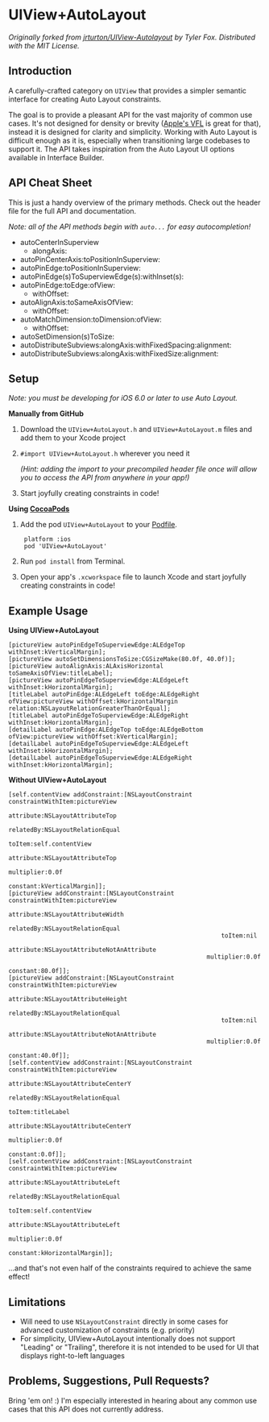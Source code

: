 UIView+AutoLayout
=================

*Originally forked from [jrturton/UIView-Autolayout](https://github.com/jrturton/UIView-Autolayout) by Tyler Fox. Distributed with the MIT License.*

Introduction
------------

A carefully-crafted category on `UIView` that provides a simpler semantic interface for creating Auto Layout constraints.

The goal is to provide a pleasant API for the vast majority of common use cases. It's not designed for density or brevity ([Apple's VFL](http://developer.apple.com/library/ios/documentation/UserExperience/Conceptual/AutolayoutPG/Articles/formatLanguage.html) is great for that), instead it is designed for clarity and simplicity. Working with Auto Layout is difficult enough as it is, especially when transitioning large codebases to support it. The API takes inspiration from the Auto Layout UI options available in Interface Builder.

API Cheat Sheet
---------------

This is just a handy overview of the primary methods. Check out the header file for the full API and documentation.

*Note: all of the API methods begin with `auto...` for easy autocompletion!*

*	autoCenterInSuperview
	*	alongAxis:
*	autoPinCenterAxis:toPositionInSuperview:
*	autoPinEdge:toPositionInSuperview:
*	autoPinEdge(s)ToSuperviewEdge(s):withInset(s):
*	autoPinEdge:toEdge:ofView:
	*	withOffset:
*	autoAlignAxis:toSameAxisOfView:
	*	withOffset:
*	autoMatchDimension:toDimension:ofView:
	*	withOffset:
*	autoSetDimension(s)ToSize:
*	autoDistributeSubviews:alongAxis:withFixedSpacing:alignment:
*	autoDistributeSubviews:alongAxis:withFixedSize:alignment:

Setup
-----
*Note: you must be developing for iOS 6.0 or later to use Auto Layout.*

**Manually from GitHub**

1.	Download the `UIView+AutoLayout.h` and `UIView+AutoLayout.m` files and add them to your Xcode project
2.	`#import UIView+AutoLayout.h` wherever you need it

	*(Hint: adding the import to your precompiled header file once will allow you to access the API from anywhere in your app!)*
3.	Start joyfully creating constraints in code!

**Using [CocoaPods](http://cocoapods.org)**

1. Add the pod `UIView+AutoLayout` to your [Podfile](https://github.com/CocoaPods/CocoaPods/wiki/A-Podfile).

    	platform :ios
    	pod 'UIView+AutoLayout'

2. Run `pod install` from Terminal.
3. Open your app's `.xcworkspace` file to launch Xcode and start joyfully creating constraints in code!

Example Usage
-------------

**Using UIView+AutoLayout**

	[pictureView autoPinEdgeToSuperviewEdge:ALEdgeTop withInset:kVerticalMargin];
	[pictureView autoSetDimensionsToSize:CGSizeMake(80.0f, 40.0f)];
	[pictureView autoAlignAxis:ALAxisHorizontal toSameAxisOfView:titleLabel];
	[pictureView autoPinEdgeToSuperviewEdge:ALEdgeLeft withInset:kHorizontalMargin];
	[titleLabel autoPinEdge:ALEdgeLeft toEdge:ALEdgeRight ofView:pictureView withOffset:kHorizontalMargin relation:NSLayoutRelationGreaterThanOrEqual];
	[titleLabel autoPinEdgeToSuperviewEdge:ALEdgeRight withInset:kHorizontalMargin];
	[detailLabel autoPinEdge:ALEdgeTop toEdge:ALEdgeBottom ofView:pictureView withOffset:kVerticalMargin];
	[detailLabel autoPinEdgeToSuperviewEdge:ALEdgeLeft withInset:kHorizontalMargin];
	[detailLabel autoPinEdgeToSuperviewEdge:ALEdgeRight withInset:kHorizontalMargin];
	
**Without UIView+AutoLayout**

	[self.contentView addConstraint:[NSLayoutConstraint constraintWithItem:pictureView
                                                                 attribute:NSLayoutAttributeTop
                                                                 relatedBy:NSLayoutRelationEqual
                                                                    toItem:self.contentView
                                                                 attribute:NSLayoutAttributeTop
                                                                multiplier:0.0f
                                                                  constant:kVerticalMargin]];
    [pictureView addConstraint:[NSLayoutConstraint constraintWithItem:pictureView
                                                            attribute:NSLayoutAttributeWidth
                                                            relatedBy:NSLayoutRelationEqual
                                                               toItem:nil
                                                            attribute:NSLayoutAttributeNotAnAttribute
                                                           multiplier:0.0f
                                                             constant:80.0f]];
    [pictureView addConstraint:[NSLayoutConstraint constraintWithItem:pictureView
                                                            attribute:NSLayoutAttributeHeight
                                                            relatedBy:NSLayoutRelationEqual
                                                               toItem:nil
                                                            attribute:NSLayoutAttributeNotAnAttribute
                                                           multiplier:0.0f
                                                             constant:40.0f]];
    [self.contentView addConstraint:[NSLayoutConstraint constraintWithItem:pictureView
                                                                 attribute:NSLayoutAttributeCenterY
                                                                 relatedBy:NSLayoutRelationEqual
                                                                    toItem:titleLabel
                                                                 attribute:NSLayoutAttributeCenterY
                                                                multiplier:0.0f
                                                                  constant:0.0f]];
    [self.contentView addConstraint:[NSLayoutConstraint constraintWithItem:pictureView
                                                                 attribute:NSLayoutAttributeLeft
                                                                 relatedBy:NSLayoutRelationEqual
                                                                    toItem:self.contentView
                                                                 attribute:NSLayoutAttributeLeft
                                                                multiplier:0.0f
                                                                  constant:kHorizontalMargin]];
...and that's not even half of the constraints required to achieve the same effect!

Limitations
-----------

*	Will need to use `NSLayoutConstraint` directly in some cases for advanced customization of constraints (e.g. priority)
*	For simplicity, UIView+AutoLayout intentionally does not support "Leading" or "Trailing", therefore it is not intended to be used for UI that displays right-to-left languages

Problems, Suggestions, Pull Requests?
-------------------------------------

Bring 'em on! :)
I'm especially interested in hearing about any common use cases that this API does not currently address.